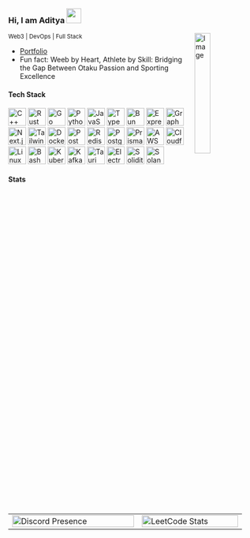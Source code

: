 <h3>
  Hi, I am Aditya 
  <img src="https://cultofthepartyparrot.com/parrots/hd/laptop_parrot.gif" width="30" height="30" />
</h3>

<img src="https://github.com/lassiecoder/lassiecoder/assets/17312616/2ae4d51a-1aae-45b9-86ae-75d01eb6e446" align="right" width="25%" alt="Image">

<sub>Web3 | DevOps | Full Stack</sub>

* [Portfolio](https://iditya.tech)  
* Fun fact: Weeb by Heart, Athlete by Skill: Bridging the Gap Between Otaku Passion and Sporting Excellence

#### Tech Stack
[<img src="https://skillicons.dev/icons?i=cpp" width="36" height="36" alt="C++ logo" />](https://isocpp.org/)
[<img src="https://skillicons.dev/icons?i=rust" width="36" height="36" alt="Rust logo" />](https://www.rust-lang.org/)
[<img src="https://svgicons.com/api/ogimage/?id=190993&n=golang" width="36" height="36" alt="Go logo" />](https://go.dev/doc/)
[<img src="https://skillicons.dev/icons?i=py" width="36" height="36" alt="Python logo" />](https://www.python.org/)
[<img src="https://skillicons.dev/icons?i=js" width="36" height="36" alt="JavaScript logo" />](https://developer.mozilla.org/en-US/docs/Web/JavaScript)
[<img src="https://svgicons.com/api/ogimage/?id=191209&n=typescript" width="36" height="36" alt="TypeScript logo" />](https://www.typescriptlang.org/)
[<img src="https://svgicons.com/api/ogimage/?id=190908&n=bun-light" width="36" height="36" alt="Bun logo" />](https://bun.sh/)
[<img src="https://skillicons.dev/icons?i=express" width="36" height="36" alt="Express logo" />](https://expressjs.com/)
[<img src="https://svgicons.com/api/ogimage/?id=190998&n=graphql-dark" width="36" height="36" alt="GraphQL logo" />](https://graphql.org/)
[<img src="https://skillicons.dev/icons?i=nextjs" width="36" height="36" alt="Next.js logo" />](https://nextjs.org/)
[<img src="https://svgicons.com/api/ogimage/?id=191198&n=tailwindcss-dark" width="36" height="36" alt="Tailwind CSS logo" />](https://tailwindcss.com/)
[<img src="https://skillicons.dev/icons?i=docker" width="36" height="36" alt="Docker logo" />](https://www.docker.com/)
[<img src="https://svgicons.com/api/ogimage/?id=191118&n=postman" width="36" height="36" alt="Postman logo" />](https://www.postman.com/)
[<img src="https://skillicons.dev/icons?i=redis" width="36" height="36" alt="Redis logo" />](https://redis.io/)
[<img src="https://skillicons.dev/icons?i=postgres" width="36" height="36" alt="PostgreSQL logo" />](https://www.postgresql.org/)
[<img src="https://skillicons.dev/icons?i=prisma" width="36" height="36" alt="Prisma logo" />](https://www.prisma.io/)
[<img src="https://skillicons.dev/icons?i=aws" width="36" height="36" alt="AWS logo" />](https://aws.amazon.com/)
[<img src="https://skillicons.dev/icons?i=cloudflare" width="36" height="36" alt="Cloudflare logo" />](https://www.cloudflare.com/)
[<img src="https://svgicons.com/api/ogimage/?id=191046&n=linux-light" width="36" height="36" alt="Linux logo" />](https://www.kernel.org/)
[<img src="https://svgicons.com/api/ogimage/?id=190896&n=bash-dark" width="36" height="36" alt="Bash logo" />](https://www.gnu.org/software/bash/)
[<img src="https://svgicons.com/api/ogimage/?id=191037&n=kubernetes" width="36" height="36" alt="Kubernetes logo" />](https://kubernetes.io/)
[<img src="https://skillicons.dev/icons?i=kafka" width="36" height="36" alt="Kafka logo" />](https://kafka.apache.org/)
[<img src="https://svgicons.com/api/ogimage/?id=191200&n=tauri-dark" width="36" height="36" alt="Tauri logo" />](https://tauri.app/)
[<img src="https://svgicons.com/api/ogimage/?id=190954&n=electron" width="36" height="36" alt="Electron logo" />](https://www.electronjs.org/)
[<img src="https://svgicons.com/api/ogimage/?id=191179&n=solidity" width="36" height="36" alt="Solidity logo" />](https://soliditylang.org/)
[<img src="https://svgicons.com/api/ogimage/?id=212280&n=solana" width="36" height="36" alt="Solana logo" />](https://solana.com/)

#### Stats
<table>
  <tr>
    <td width="40%">
      <a href="https://discord.com/users/768679363767697430">
        <img src="https://lanyard.cnrad.dev/api/768679363767697430?animated=false&theme=dark&borderRadius=10px&hideActivity=false&showDisplayName=true&idleMessage=Sleeping...%F0%9F%98%B4" alt="Discord Presence" width="100%">
      </a>
    </td>
    <td width="32%">
      <a href="https://leetcode.com/idityage/">
        <img src="https://leetcard.jacoblin.cool/idityage?theme=catppuccinMocha&font=JetBrains%20Mono&ext=heatmap" alt="LeetCode Stats" width="100%">
      </a>
    </td>
  </tr>
</table>
